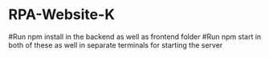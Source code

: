 ﻿# RPA-Website-K

#Run npm install in the backend as well as frontend folder
#Run npm start in both of these as well in separate terminals for starting the server
